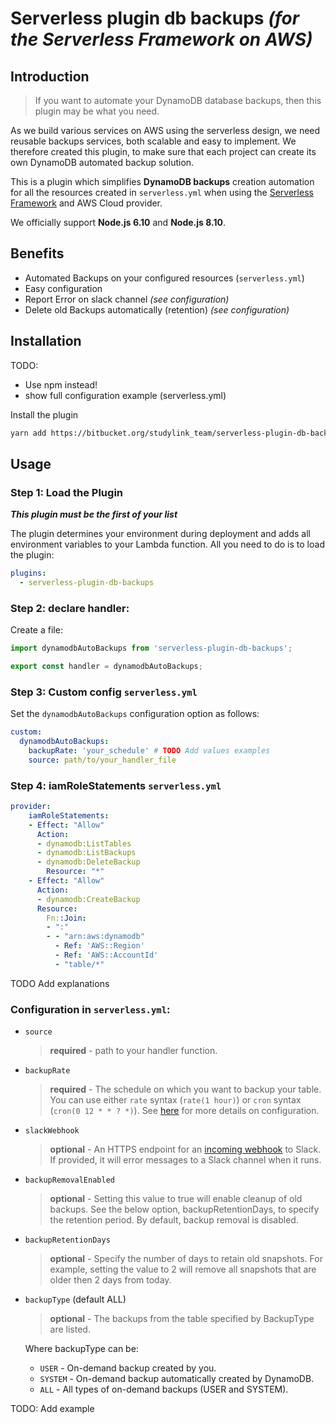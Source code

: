 # Serverless plugin db backups _(for the Serverless Framework on AWS)_

## Introduction

> If you want to automate your DynamoDB database backups, then this plugin may be what you need.

As we build various services on AWS using the serverless design, we need reusable backups services, both scalable and easy to implement.
We therefore created this plugin, to make sure that each project can create its own DynamoDB automated backup solution.

This is a plugin which simplifies **DynamoDB backups** creation automation for all the resources created in
`serverless.yml` when using the [Serverless Framework](https://serverless.com) and AWS Cloud provider.


We officially support **Node.js 6.10** and **Node.js 8.10**.

## Benefits

* Automated Backups on your configured resources (`serverless.yml`)
* Easy configuration
* Report Error on slack channel _(see configuration)_
* Delete old Backups automatically (retention) _(see configuration)_

## Installation 

TODO: 
- Use npm instead!
- show full configuration example (serverless.yml)


Install the plugin
```bash
yarn add https://bitbucket.org/studylink_team/serverless-plugin-db-backups.git -D
```


## Usage

### Step 1: Load the Plugin 

**_This plugin must be the first of your list_**

The plugin determines your environment during deployment and adds all environment variables to your Lambda function. 
All you need to do is to load the plugin:

```yaml
plugins:
  - serverless-plugin-db-backups
```

### Step 2: declare handler:

Create a file:

```javascript
import dynamodbAutoBackups from 'serverless-plugin-db-backups';

export const handler = dynamodbAutoBackups;
```

### Step 3: Custom config `serverless.yml`

Set the `dynamodbAutoBackups` configuration option as follows:

```yaml
custom:
  dynamodbAutoBackups:
    backupRate: 'your_schedule' # TODO Add values examples
    source: path/to/your_handler_file
```

### Step 4: iamRoleStatements `serverless.yml`

```yaml
provider:
    iamRoleStatements:
    - Effect: "Allow"
      Action:
      - dynamodb:ListTables
      - dynamodb:ListBackups
      - dynamodb:DeleteBackup
        Resource: "*"
    - Effect: "Allow"
      Action:
      - dynamodb:CreateBackup
      Resource:
        Fn::Join:
        - ":"
        - - "arn:aws:dynamodb"
          - Ref: 'AWS::Region'
          - Ref: 'AWS::AccountId'
          - "table/*"
```

TODO Add explanations

### Configuration in `serverless.yml`:
* `source`
  > **required** - path to your handler function.
* `backupRate`
  > **required** - The schedule on which you want to backup your table. You can use either `rate` syntax (`rate(1 hour)`) or `cron` syntax (`cron(0 12 * * ? *)`). See [here](https://serverless.com/framework/docs/providers/aws/events/schedule/) for more details on configuration.
* `slackWebhook`
  > **optional** - An HTTPS endpoint for an [incoming webhook](https://api.slack.com/incoming-webhooks) to Slack. If provided, it will error messages to a Slack channel when it runs.
* `backupRemovalEnabled`
  > **optional** - Setting this value to true will enable cleanup of old backups. See the below option, backupRetentionDays, to specify the retention period. By default, backup removal is disabled.
* `backupRetentionDays`
  > **optional** - Specify the number of days to retain old snapshots. For example, setting the value to 2 will remove all snapshots that are older then 2 days from today.
* `backupType` (default ALL)
  > **optional** - The backups from the table specified by BackupType are listed.

   Where backupType can be:
   * `USER` - On-demand backup created by you.
   * `SYSTEM` - On-demand backup automatically created by DynamoDB.
   * `ALL` - All types of on-demand backups (USER and SYSTEM).

TODO: Add example
